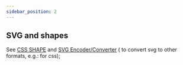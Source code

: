 ```yaml
---
sidebar_position: 2
---
```


## SVG and shapes

See <a href="https://css-shape.com/">CSS SHAPE</a> and <a href="https://svgencode.com/">SVG Encoder/Converter</a> ( to convert svg to other formats, e.g.: for css);
